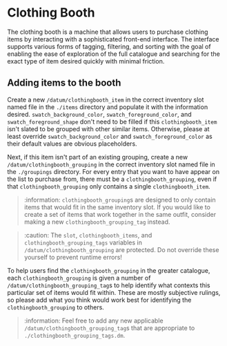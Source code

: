 
# Clothing Booth

The clothing booth is a machine that allows users to purchase clothing items by interacting with a sophisticated front-end interface. The interface supports various forms of tagging, filtering, and sorting with the goal of enabling the ease of exploration of the full catalogue and searching for the exact type of item desired quickly with minimal friction.

## Adding items to the booth

Create a new `/datum/clothingbooth_item` in the correct inventory slot named file in the `./items` directory and populate it with the information desired. `swatch_background_color`, `swatch_foreground_color`, and `swatch_foreground_shape` don't need to be filled if this `clothingbooth_item` isn't slated to be grouped with other similar items. Otherwise, please at least override `swatch_background_color` and `swatch_foreground_color` as their default values are obvious placeholders.

Next, if this item isn't part of an existing grouping, create a new `/datum/clothingbooth_grouping` in the correct inventory slot named file in the `./groupings` directory. For every entry that you want to have appear on the list to purchase from, there must be a `clothingbooth_grouping`, even if that `clothingbooth_grouping` only contains a single `clothingbooth_item`.

> :information: `clothingbooth_grouping`s are designed to only contain items that would fit in the same inventory slot. If you would like to create a set of items that work together in the same outfit, consider making a new `clothingbooth_grouping_tag` instead.

> :caution: The `slot`, `clothingbooth_items`, and `clothingbooth_grouping_tags` variables in `/datum/clothingbooth_grouping` are protected. Do not override these yourself to prevent runtime errors!

To help users find the `clothingbooth_grouping` in the greater catalogue, each `clothingbooth_grouping` is given a number of `/datum/clothingbooth_grouping_tag`s to help identify what contexts this particular set of items would fit within. These are mostly subjective rulings, so please add what you think would work best for identifying the `clothingbooth_grouping` to others.

> :information: Feel free to add any new applicable `/datum/clothingbooth_grouping_tag`s that are appropriate to `./clothingbooth_grouping_tags.dm`.
